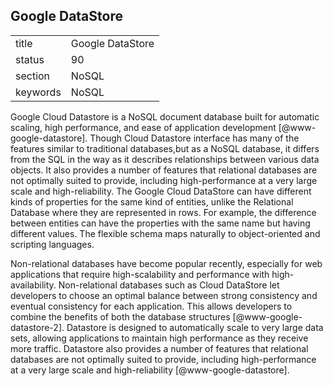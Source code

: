 ## Google DataStore


|          |                  |
| -------- | ---------------- |
| title    | Google DataStore | 
| status   | 90               |
| section  | NoSQL            |
| keywords | NoSQL            |



Google Cloud Datastore is a NoSQL document database built for
automatic scaling, high performance, and ease of application
development [@www-google-datastore]. Though Cloud Datastore
interface has many of the features similar to traditional
databases,but as a NoSQL database, it differs from the SQL in the way
as it describes relationships between various data objects. It also
provides a number of features that relational databases are not
optimally suited to provide, including high-performance at a very
large scale and high-reliability. The Google Cloud DataStore can have
different kinds of properties for the same kind of entities, unlike
the Relational Database where they are represented in rows. For
example, the difference between entities can have the properties with
the same name but having different values. The flexible schema maps
naturally to object-oriented and scripting languages.

Non-relational databases have become popular recently, especially for
web applications that require high-scalability and performance with
high-availability. Non-relational databases such as Cloud DataStore
let developers to choose an optimal balance between strong consistency
and eventual consistency for each application. This allows developers
to combine the benefits of both the database
structures [@www-google-datastore-2].  Datastore is designed to
automatically scale to very large data sets, allowing applications to
maintain high performance as they receive more traffic. Datastore also
provides a number of features that relational databases are not
optimally suited to provide, including high-performance at a very
large scale and high-reliability [@www-google-datastore].


